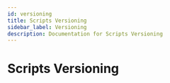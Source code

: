 ```yaml
---
id: versioning
title: Scripts Versioning
sidebar_label: Versioning
description: Documentation for Scripts Versioning
---
```


# Scripts Versioning
